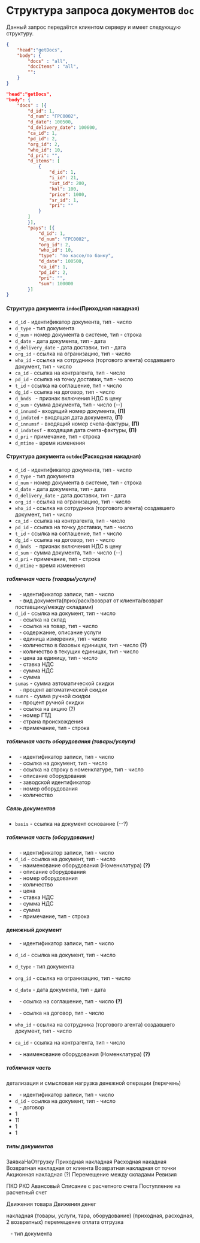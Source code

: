 # Структура запроса документов `doc`

Данный запрос передаётся клиентом серверу и имеет следующую структуру.

```json
{
    "head":"getDocs",
    "body": {
        "docs" : "all",
        "docItems" : "all",
        "":
    }
}
```

```json
"head":"getDocs",
"body": {
    "docs" : [{
        "d_id": 1,
        "d_num": "ГРС0002",
        "d_date": 100500,
        "d_delivery_date": 100600,
        "ca_id": 1,
        "pd_id": 2,
        "org_id": 2,
        "who_id": 10,
        "d_pri": "",
        "d_items": [
            {
                "d_id": 1,
                "i_id": 21,
                "iut_id": 200,
                "kol": 100,
                "price": 1000,
                "sr_id": 1,
                "pri": ""
            }
        ]
        }],
        "pays": [{
            "d_id": 1,
            "d_num": "ГРС0002",
            "org_id": 2,
            "who_id": 10,
            "type": "по кассе/по банку",
            "d_date": 100500,
            "ca_id": 1,
            "pd_id": 2,
            "pri": "",
            "sum": 100000
        }]
}
```
#### Структура документа `indoc`(Приходная накадная)

- `d_id` - идентификатор документа, тип - число
- `d_type` - тип документа
- `d_num` - номер документа в системе, тип - строка
- `d_date` - дата документа, тип - дата
- `d_delivery_date` - дата доставки, тип - дата
- `org_id` - ссылка на огранизацию, тип - число
- `who_id` - ссылка на сотрудника (торгового агента) создавшего документ, тип - число
- `ca_id` - ссылка на контрагента, тип - число
- `pd_id` - ссылка на точку доставки, тип - число
- `t_id` - ссылка на соглашение, тип - число
- `dg_id` - ссылка на договор, тип - число
- `d_bnds ` - признак включения НДС в цену
- `d_sum` - сумма документа, тип - число (--)
- `d_innumd` - входящий номер документа, __(П)__
- `d_indated` - входящая дата документа, __(П)__
- `d_innumsf` - входящий номер счета-фактуры, __(П)__
- `d_indatesf` - входящая дата счета-фактуры, __(П)__
- `d_pri` - примечание, тип - строка
- `d_mtime` - время изменения

#### Структура документа `outdoc`(Расходная накадная)

- `d_id` - идентификатор документа, тип - число
- `d_type` - тип документа
- `d_num` - номер документа в системе, тип - строка
- `d_date` - дата документа, тип - дата
- `d_delivery_date` - дата доставки, тип - дата
- `org_id` - ссылка на огранизацию, тип - число
- `who_id` - ссылка на сотрудника (торгового агента) создавшего документ, тип - число
- `ca_id` - ссылка на контрагента, тип - число
- `pd_id` - ссылка на точку доставки, тип - число
- `t_id` - ссылка на соглашение, тип - число
- `dg_id` - ссылка на договор, тип - число
- `d_bnds ` - признак включения НДС в цену
- `d_sum` - сумма документа, тип - число (--)
- `d_pri` - примечание, тип - строка
- `d_mtime` - время изменения


##### табличная часть (товары/услуги)
- ` ` - идентификатор записи, тип - число
- ` ` - вид документа(прих/расх/возврат от клиента/возврат поставщику/между складами)
- `d_id` - ссылка на документ, тип - число
- ` ` - ссылка на склад
- ` ` - ссылка на товар, тип - число
- ` ` - содержание, описание услуги
- ` ` - единица измерения, тип - число
- ` ` - количество в базовых единицах, тип - число __(?)__
- ` ` - количество в текущих единицах, тип - число
- ` ` - цена за единицу, тип - число
- ` ` - ставка НДС
- ` ` - сумма НДС
- ` ` - сумма
- `sumas` - сумма автоматической скидки
- ` ` - процент автоматической скидки
- `sumrs` - сумма ручной скидки
- ` ` - процент ручной скидки
- ` ` - ссылка на акцию (?)
- ` ` - номер ГТД
- ` ` - страна происхождения
- ` ` - примечание, тип - строка

##### табличная часть оборудования (товары/услуги)
- ` ` - идентификатор записи, тип - число
- ` ` - ссылка на документ, тип - число
- ` ` - ссылка на строку в номенклатуре, тип - число
- ` ` - описание оборудования
- ` ` - заводской идентификатор
- ` ` - номер оборудования
- ` ` - количество

##### Связь документов
- `basis` - ссылка на документ основание (--?)




##### табличная часть (оборудование)
- ` ` - идентификатор записи, тип - число
- `d_id` - ссылка на документ, тип - число
- ` ` - наименование оборудования (Номенклатура) __(?)__
- ` ` - описание оборудования
- ` ` - номер оборудования
- ` ` - количество
- ` ` - цена
- ` ` - ставка НДС
- ` ` - сумма НДС
- ` ` - сумма
- ` ` - примечание, тип - строка


#### денежный документ
- ` ` - идентификатор записи, тип - число
- `d_id` - ссылка на документ, тип - число
- `d_type` - тип документа
- `org_id` - ссылка на огранизацию, тип - число
- `d_date` - дата документа, тип - дата
- ` ` - ссылка на соглашение, тип - число __(?)__
- ` ` - ссылка на договор, тип - число
- `who_id` - ссылка на сотрудника (торгового агента) создавшего документ, тип - число
- `ca_id` - ссылка на контрагента, тип - число

- ` ` - наименование оборудования (Номенклатура) __(?)__

##### табличная часть
детализация и смысловая нагрузка денежной операции (перечень)
- ` ` - идентификатор записи, тип - число
- `d_id` - ссылка на документ, тип - число
- ` ` - договор
- 1
- 11
- 1
- 1


##### типы документов
ЗаявкаНаОтгрузку
Приходная накладная
Расходная накадная
Возвратная накладная от клиента
Возвратная накладная от точки
Акционная накладная (?)
Перемещение между складами
Ревизия

ПКО
РКО
Авансовый
Списание с расчетного счета
Поступление на расчетный счет

Движения товара
Движения денег


накладная (товары, услуги, тара, оборудование) (приходная, расходная, 2 возвратных)
перемещение
оплата
отгрузка



` ` - тип документа

